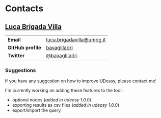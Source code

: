 # Contacts

## [Luca Brigada Villa](bavagliladri.github.io)

| | |
|---|---|
| **Email** | [luca.brigadavilla@unibg.it](mailto:luca.brigadavilla@unibg.it) |
| **GitHub profile** | [bavagliladri](https://github.com/bavagliladri) |
| **Twitter** | [@bavagliladri](https://twitter.com/bavagliladri) |

### Suggestions

If you have any suggestion on how to improve UDeasy, please contact me!

I'm currently working on adding these features to the tool:

- optional nodes (*added in udeasy 1.0.0*)
- exporting results as csv files (*added in udeasy 1.0.0*)
- export/import the query
